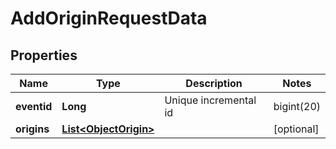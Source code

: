 

# AddOriginRequestData


## Properties

| Name | Type | Description | Notes |
|------------ | ------------- | ------------- | -------------|
|**eventid** | **Long** | Unique incremental id | bigint(20) |  [optional] |
|**origins** | [**List&lt;ObjectOrigin&gt;**](ObjectOrigin.md) |  |  [optional] |



